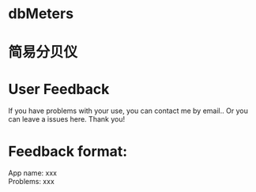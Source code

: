 # dbMeters
# 简易分贝仪

# User Feedback
If you have problems with your use, you can contact me by email.. Or you can leave a issues here. Thank you!
# Feedback format:
 App name: xxx  
 Problems: xxx
